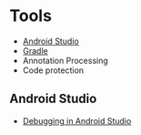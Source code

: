 # Tools
- [Android Studio](#android-studio)
- [Gradle](#gradle)
 - Annotation Processing
 - Code protection

## Android Studio

- [Debugging in Android Studio](https://medium.com/androiddevelopers/debugging-in-android-studio-dfbbf8a8d03c)
